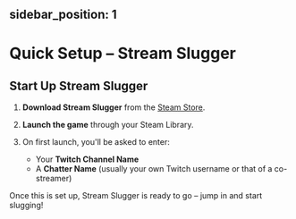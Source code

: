 sidebar_position: 1
---

# Quick Setup – Stream Slugger

## Start Up Stream Slugger

1. **Download Stream Slugger** from the [Steam Store](https://store.steampowered.com/).

2. **Launch the game** through your Steam Library.

3. On first launch, you'll be asked to enter:
   - Your **Twitch Channel Name**
   - A **Chatter Name** (usually your own Twitch username or that of a co-streamer)

Once this is set up, Stream Slugger is ready to go – jump in and start slugging!





